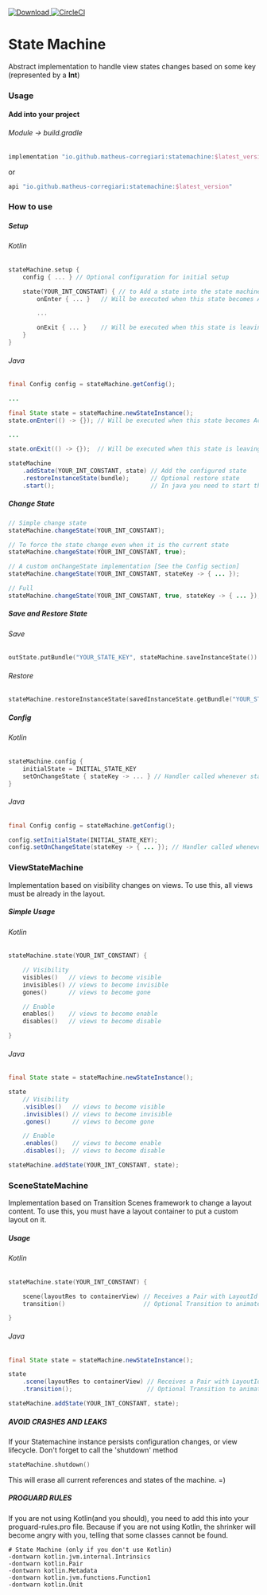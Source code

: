 [ ![Download](https://api.bintray.com/packages/methe/arch-toolkit/statemachine/images/download.svg) ](https://bintray.com/methe/arch-toolkit/statemachine/_latestVersion)
[![CircleCI](https://circleci.com/gh/matheus-corregiari/arch-toolkit/tree/master.svg?style=svg)](https://circleci.com/gh/matheus-corregiari/arch-toolkit/tree/master)

# State Machine

Abstract implementation to handle view states changes based on some key (represented by a **Int**)

### Usage

#### Add into your project

###### Module -> build.gradle

```groovy
implementation "io.github.matheus-corregiari:statemachine:$latest_version"
```

or

```groovy
api "io.github.matheus-corregiari:statemachine:$latest_version"
```

### How to use

##### Setup

###### Kotlin
```kotlin
stateMachine.setup {
    config { ... } // Optional configuration for initial setup

    state(YOUR_INT_CONSTANT) { // to Add a state into the state machine
        onEnter { ... }   // Will be executed when this state becomes Active

        ...

        onExit { ... }    // Will be executed when this state is leaving
    }
}
```

###### Java
```java
final Config config = stateMachine.getConfig();

...

final State state = stateMachine.newStateInstance();
state.onEnter(() -> {}); // Will be executed when this state becomes Active

...

state.onExit(() -> {});  // Will be executed when this state is leaving

stateMachine
    .addState(YOUR_INT_CONSTANT, state) // Add the configured state
    .restoreInstanceState(bundle);      // Optional restore state
    .start();                           // In java you need to start the machine after the setup
```

##### Change State

```java
// Simple change state
stateMachine.changeState(YOUR_INT_CONSTANT);

// To force the state change even when it is the current state
stateMachine.changeState(YOUR_INT_CONSTANT, true);

// A custom onChangeState implementation [See the Config section]
stateMachine.changeState(YOUR_INT_CONSTANT, stateKey -> { ... });

// Full
stateMachine.changeState(YOUR_INT_CONSTANT, true, stateKey -> { ... });
```

##### Save and Restore State

###### Save

```kotlin
outState.putBundle("YOUR_STATE_KEY", stateMachine.saveInstanceState())
```

###### Restore

```kotlin
stateMachine.restoreInstanceState(savedInstanceState.getBundle("YOUR_STATE_KEY"))
```

##### Config

###### Kotlin
```kotlin
stateMachine.config {
    initialState = INITIAL_STATE_KEY
    setOnChangeState { stateKey -> ... } // Handler called whenever state becomes active
}
```

###### Java
```java
final Config config = stateMachine.getConfig();

config.setInitialState(INITIAL_STATE_KEY);
config.setOnChangeState(stateKey -> { ... }); // Handler called whenever state becomes active
```


### ViewStateMachine

Implementation based on visibility changes on views.
To use this, all views must be already in the layout.

##### Simple Usage

###### Kotlin
```kotlin
stateMachine.state(YOUR_INT_CONSTANT) {

    // Visibility
    visibles()   // views to become visible
    invisibles() // views to become invisible
    gones()      // views to become gone

    // Enable
    enables()    // views to become enable
    disables()   // views to become disable

}
```

###### Java
```java
final State state = stateMachine.newStateInstance();

state
    // Visibility
    .visibles()   // views to become visible
    .invisibles() // views to become invisible
    .gones()      // views to become gone

    // Enable
    .enables()    // views to become enable
    .disables();  // views to become disable

stateMachine.addState(YOUR_INT_CONSTANT, state);
```

### SceneStateMachine

Implementation based on Transition Scenes framework to change a layout content.
To use this, you must have a layout container to put a custom layout on it.

##### Usage

###### Kotlin
```kotlin
stateMachine.state(YOUR_INT_CONSTANT) {

    scene(layoutRes to containerView) // Receives a Pair with LayoutId and the container ViewGroup to inflate the layout on it
    transition()                      // Optional Transition to animate the scene change

}
```

###### Java
```java
final State state = stateMachine.newStateInstance();

state
    .scene(layoutRes to containerView) // Receives a Pair with LayoutId and the container ViewGroup to inflate the layout on it
    .transition();                     // Optional Transition to animate the scene change

stateMachine.addState(YOUR_INT_CONSTANT, state);
```

##### AVOID CRASHES AND LEAKS

If your Statemachine instance persists configuration changes, or view lifecycle. Don't forget to call the 'shutdown' method

```kotlin
stateMachine.shutdown()
```

This will erase all current references and states of the machine. =)

##### PROGUARD RULES

If you are not using Kotlin(and you should), you need to add this into your proguard-rules.pro file. Because if you are not using Kotlin, the shrinker will become angry with you, telling that some classes cannot be found.

```
# State Machine (only if you don't use Kotlin)
-dontwarn kotlin.jvm.internal.Intrinsics
-dontwarn kotlin.Pair
-dontwarn kotlin.Metadata
-dontwarn kotlin.jvm.functions.Function1
-dontwarn kotlin.Unit
```
